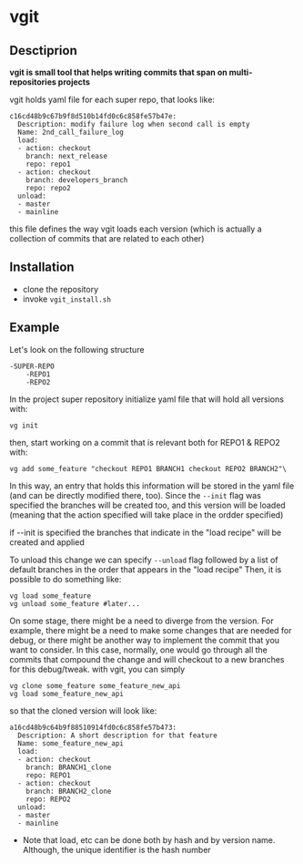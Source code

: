 # vgit

## Desctiprion

**vgit is small tool that helps writing commits that span on multi-repositories projects**

vgit holds yaml file for each super repo, that looks like:
~~~
c16cd48b9c67b9f8d510b14fd0c6c858fe57b47e:
  Description: modify failure log when second call is empty
  Name: 2nd_call_failure_log
  load:
  - action: checkout
    branch: next_release
    repo: repo1
  - action: checkout
    branch: developers_branch
    repo: repo2
  unload:
  - master
  - mainline
~~~
this file defines the way vgit loads each version (which is actually a collection of commits that are related to each other)

## Installation

- clone the repository
- invoke `vgit_install.sh`

## Example

Let's look on the following structure
~~~
-SUPER-REPO
	-REPO1
	-REPO2
~~~

In the project super repository initialize yaml file that will hold all versions with:

`vg init`

then, start working on a commit that is relevant both for REPO1 & REPO2 with:

~~~
vg add some_feature "checkout REPO1 BRANCH1 checkout REPO2 BRANCH2"\
~~~

In this way, an entry that holds this information will be stored in the yaml file (and can be directly modified there, too). Since the `--init` flag was specified the branches will be created too, and this version will be loaded (meaning that the action specified will take place in the ordder specified)

if --init is specified the branches that indicate in the "load recipe" will be created and applied

To unload this change we can specify `--unload` flag followed by a list of default branches in the order that appears in the "load recipe"
Then, it is possible to do something like:

~~~
vg load some_feature
vg unload some_feature #later...
~~~

On some stage, there might be a need to diverge from the version. For example, there might be a need to make some changes that are needed for debug, or there might be another way to implement the commit that you want to consider. In this case, normally, one would go through all the commits that compound the change and will checkout to a new branches for this debug/tweak. with vgit, you can simply

~~~
vg clone some_feature some_feature_new_api
vg load some_feature_new_api
~~~

so that the cloned version will look like:
~~~
a16cd48b9c64b9f88510914fd0c6c858fe57b473:
  Description: A short description for that feature
  Name: some_feature_new_api
  load:
  - action: checkout
    branch: BRANCH1_clone
    repo: REPO1
  - action: checkout
    branch: BRANCH2_clone
    repo: REPO2
  unload:
  - master
  - mainline
~~~

* Note that load, etc can be done both by hash and by version name. Although, the unique identifier is the hash number

